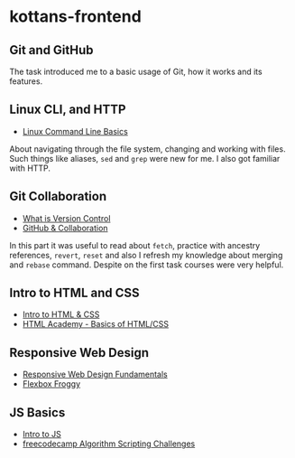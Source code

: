 # kottans-frontend


## Git and GitHub 

The task introduced me to a basic usage of Git, how it works and its features.

## Linux CLI, and HTTP

* [Linux Command Line Basics](task_linux_cli/2018-11-04_214915.jpg)

About navigating through the file system, changing and working with files. Such things like aliases, `sed` and `grep` were new for me. I also got familiar with HTTP.

## Git Collaboration

* [What is Version Control](task_git_collaboration/2018-11-11_160728.jpg)
* [GitHub & Collaboration](task_git_collaboration/2018-11-17_180519.jpg)

In this part it was useful to read about `fetch`, practice with ancestry references, `revert`, `reset` and also I refresh my knowledge about merging and `rebase` command. Despite on the first task courses were very helpful.

## Intro to HTML and CSS 

* [Intro to HTML & CSS](task_html_css_intro/2018-11-22_191251.jpg)
* [HTML Academy - Basics of HTML/CSS ](task_html_css_intro/2018-11-23_211447.jpg)

## Responsive Web Design

* [Responsive Web Design Fundamentals](task_responsive_web_design/2018-12-03_165043.jpg)
* [Flexbox Froggy](task_responsive_web_design/2018-12-03_172410.jpg)

## JS Basics

* [Intro to JS](task_js_basics/2018-12-09_225050.jpg)
* [freecodecamp Algorithm Scripting Challenges](task_js_basics/2018-12-28_183742.jpg)





